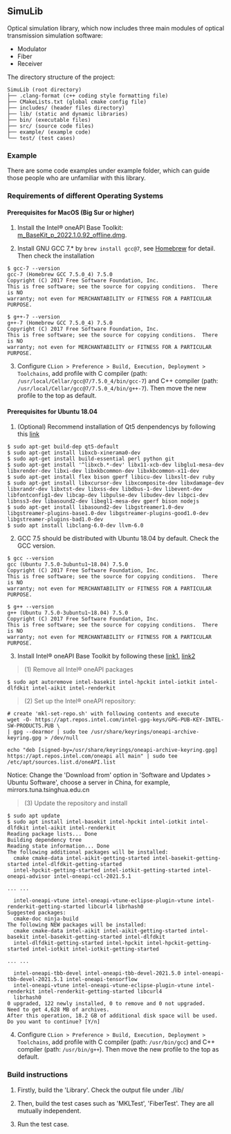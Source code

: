## SimuLib

Optical simulation library, which now includes three main modules of optical transmission simulation software:

* Modulator
* Fiber
* Receiver

The directory structure of the project:

```
SimuLib (root directory)
├── .clang-format (c++ coding style formatting file)
├── CMakeLists.txt (global cmake config file)
├── includes/ (header files directory)
├── lib/ (static and dynamic libraries)
├── bin/ (executable files)
├── src/ (source code files)
├── example/ (example code)
└── test/ (test cases)
```

### Example

There are some code examples under example folder, which can guide those people who are unfamiliar with this library.

### Requirements of different Operating Systems

#### Prerequisites for MacOS (Big Sur or higher)

1. Install the Intel® oneAPI Base Toolkit: [m_BaseKit_p_2022.1.0.92_offline.dmg](https://registrationcenter-download.intel.com/akdlm/irc_nas/18342/m_BaseKit_p_2022.1.0.92_offline.dmg
   ).

2. Install GNU GCC 7.* by `brew install gcc@7`, see [Homebrew](https://formulae.brew.sh/formula/gcc@7#default) for detail. Then check the installation

```shell
$ gcc-7 --version
gcc-7 (Homebrew GCC 7.5.0_4) 7.5.0
Copyright (C) 2017 Free Software Foundation, Inc.
This is free software; see the source for copying conditions.  There is NO
warranty; not even for MERCHANTABILITY or FITNESS FOR A PARTICULAR PURPOSE.

$ g++-7 --version
g++-7 (Homebrew GCC 7.5.0_4) 7.5.0
Copyright (C) 2017 Free Software Foundation, Inc.
This is free software; see the source for copying conditions.  There is NO
warranty; not even for MERCHANTABILITY or FITNESS FOR A PARTICULAR PURPOSE.
```

3. Configure `CLion > Preference > Build, Execution, Deployment > Toolchains`, add profile with C compiler (path: `/usr/local/Cellar/gcc@7/7.5.0_4/bin/gcc-7`) and C++ compiler (path: `/usr/local/Cellar/gcc@7/7.5.0_4/bin/g++-7`). Then move the new profile to the top as default.

#### Prerequisites for Ubuntu 18.04
1. (Optional) Recommend installation of Qt5 denpendencys by following this [link](https://wiki.qt.io/Building_Qt_5_from_Git)
```
$ sudo apt-get build-dep qt5-default
$ sudo apt-get install libxcb-xinerama0-dev
$ sudo apt-get install build-essential perl python git
$ sudo apt-get install '^libxcb.*-dev' libx11-xcb-dev libglu1-mesa-dev libxrender-dev libxi-dev libxkbcommon-dev libxkbcommon-x11-dev
$ sudo apt-get install flex bison gperf libicu-dev libxslt-dev ruby
$ sudo apt-get install libxcursor-dev libxcomposite-dev libxdamage-dev libxrandr-dev libxtst-dev libxss-dev libdbus-1-dev libevent-dev libfontconfig1-dev libcap-dev libpulse-dev libudev-dev libpci-dev libnss3-dev libasound2-dev libegl1-mesa-dev gperf bison nodejs
$ sudo apt-get install libasound2-dev libgstreamer1.0-dev libgstreamer-plugins-base1.0-dev libgstreamer-plugins-good1.0-dev libgstreamer-plugins-bad1.0-dev
$ sudo apt install libclang-6.0-dev llvm-6.0
```

2. GCC 7.5 should be distributed with Ubuntu 18.04 by default. Check the GCC version.
```
$ gcc --version
gcc (Ubuntu 7.5.0-3ubuntu1~18.04) 7.5.0
Copyright (C) 2017 Free Software Foundation, Inc.
This is free software; see the source for copying conditions.  There is NO
warranty; not even for MERCHANTABILITY or FITNESS FOR A PARTICULAR PURPOSE.

$ g++ --version
g++ (Ubuntu 7.5.0-3ubuntu1~18.04) 7.5.0
Copyright (C) 2017 Free Software Foundation, Inc.
This is free software; see the source for copying conditions.  There is NO
warranty; not even for MERCHANTABILITY or FITNESS FOR A PARTICULAR PURPOSE.
```

3. Install Intel® oneAPI Base Toolkit by following these [link1](https://www.intel.com/content/www/us/en/developer/tools/oneapi/base-toolkit-download.html?operatingsystem=linux&distributions=aptpackagemanager), [link2](https://www.intel.com/content/www/us/en/develop/documentation/installation-guide-for-intel-oneapi-toolkits-linux/top/installation/install-using-package-managers/apt.html#apt_apt-packages)

> (1) Remove all Intel® oneAPI packages

```
$ sudo apt autoremove intel-basekit intel-hpckit intel-iotkit intel-dlfdkit intel-aikit intel-renderkit
```

> (2) Set up the Intel® oneAPI repository:

```
# create 'mkl-set-repo.sh' with following contents and execute
wget -O- https://apt.repos.intel.com/intel-gpg-keys/GPG-PUB-KEY-INTEL-SW-PRODUCTS.PUB \
| gpg --dearmor | sudo tee /usr/share/keyrings/oneapi-archive-keyring.gpg > /dev/null

echo "deb [signed-by=/usr/share/keyrings/oneapi-archive-keyring.gpg] https://apt.repos.intel.com/oneapi all main" | sudo tee /etc/apt/sources.list.d/oneAPI.list
```

Notice: Change the 'Download from' option in 'Software and Updates > Ubuntu Software', choose a server in China, for example, mirrors.tuna.tsinghua.edu.cn

> (3) Update the repository and install

```
$ sudo apt update
$ sudo apt install intel-basekit intel-hpckit intel-iotkit intel-dlfdkit intel-aikit intel-renderkit
Reading package lists... Done
Building dependency tree       
Reading state information... Done
The following additional packages will be installed:
  cmake cmake-data intel-aikit-getting-started intel-basekit-getting-started intel-dlfdkit-getting-started
  intel-hpckit-getting-started intel-iotkit-getting-started intel-oneapi-advisor intel-oneapi-ccl-2021.5.1

... ...

  intel-oneapi-vtune intel-oneapi-vtune-eclipse-plugin-vtune intel-renderkit-getting-started libcurl4 librhash0
Suggested packages:
  cmake-doc ninja-build
The following NEW packages will be installed:
  cmake cmake-data intel-aikit intel-aikit-getting-started intel-basekit intel-basekit-getting-started intel-dlfdkit
  intel-dlfdkit-getting-started intel-hpckit intel-hpckit-getting-started intel-iotkit intel-iotkit-getting-started

... ...

  intel-oneapi-tbb-devel intel-oneapi-tbb-devel-2021.5.0 intel-oneapi-tbb-devel-2021.5.1 intel-oneapi-tensorflow
  intel-oneapi-vtune intel-oneapi-vtune-eclipse-plugin-vtune intel-renderkit intel-renderkit-getting-started libcurl4
  librhash0
0 upgraded, 122 newly installed, 0 to remove and 0 not upgraded.
Need to get 4,628 MB of archives.
After this operation, 18.2 GB of additional disk space will be used.
Do you want to continue? [Y/n]
```

4. Configure `CLion > Preference > Build, Execution, Deployment > Toolchains`, add profile with C compiler (path: `/usr/bin/gcc`) and C++ compiler (path: `/usr/bin/g++`). Then move the new profile to the top as default.

### Build instructions
1. Firstly, build the 'Library'. Check the output file under ./lib/

2. Then, build the test cases such as 'MKLTest', 'FiberTest'. They are all mutually independent.

3. Run the test case.
